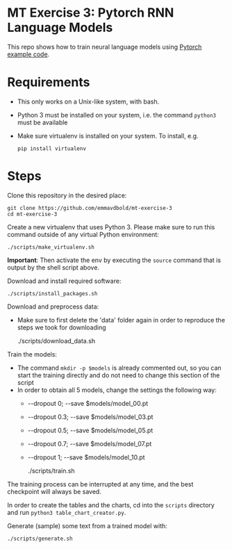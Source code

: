 # MT Exercise 3: Pytorch RNN Language Models

This repo shows how to train neural language models using [Pytorch example code](https://github.com/pytorch/examples/tree/master/word_language_model).

# Requirements

- This only works on a Unix-like system, with bash.
- Python 3 must be installed on your system, i.e. the command `python3` must be available
- Make sure virtualenv is installed on your system. To install, e.g.

    `pip install virtualenv`

# Steps

Clone this repository in the desired place:

    git clone https://github.com/emmavdbold/mt-exercise-3
    cd mt-exercise-3

Create a new virtualenv that uses Python 3. Please make sure to run this command outside of any virtual Python environment:

    ./scripts/make_virtualenv.sh

**Important**: Then activate the env by executing the `source` command that is output by the shell script above.

Download and install required software:

    ./scripts/install_packages.sh

Download and preprocess data:
* Make sure to first delete the 'data' folder again in order to reproduce the steps we took for downloading


    ./scripts/download_data.sh

Train the models:
* The command `mkdir -p $models` is already commented out, so you can start the training directly and do not need to change this section of the script
* In order to obtain all 5 models, change the settings the following way:
  * --dropout 0; --save $models/model_00.pt
  * --dropout 0.3; --save $models/model_03.pt
  * --dropout 0.5; --save $models/model_05.pt
  * --dropout 0.7; --save $models/model_07.pt
  * --dropout 1; --save $models/model_10.pt


    ./scripts/train.sh

The training process can be interrupted at any time, and the best checkpoint will always be saved.

In order to create the tables and the charts, cd into the `scripts` directory and run `python3 table_chart_creator.py`.

Generate (sample) some text from a trained model with:

    ./scripts/generate.sh
